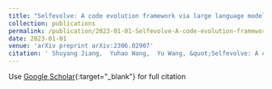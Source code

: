 ```yaml
---
title: "Selfevolve: A code evolution framework via large language models"
collection: publications
permalink: /publication/2023-01-01-Selfevolve-A-code-evolution-framework-via-large-language-models
date: 2023-01-01
venue: 'arXiv preprint arXiv:2306.02907'
citation: ' Shuyang Jiang,  Yuhao Wang,  Yu Wang, &quot;Selfevolve: A code evolution framework via large language models.&quot; arXiv preprint arXiv:2306.02907, 2023.'
---
```

Use [Google Scholar](https://scholar.google.com/scholar?q=Selfevolve:+A+code+evolution+framework+via+large+language+models){:target="_blank"} for full citation